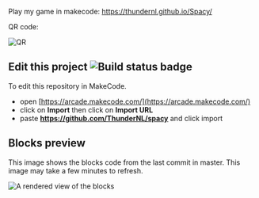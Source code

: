  Play my game in makecode:
https://thundernl.github.io/Spacy/

QR code:

![QR](https://chart.googleapis.com/chart?chs=150x150&cht=qr&chl=https://thundernl.github.io/Spacy/)

## Edit this project ![Build status badge](https://github.com/ThunderNL/spacy/workflows/MakeCode/badge.svg)

To edit this repository in MakeCode.

* open [https://arcade.makecode.com/](https://arcade.makecode.com/)
* click on **Import** then click on **Import URL**
* paste **https://github.com/ThunderNL/spacy** and click import

## Blocks preview

This image shows the blocks code from the last commit in master.
This image may take a few minutes to refresh.

![A rendered view of the blocks](https://github.com/ThunderNL/spacy/raw/master/.github/makecode/blocks.png)
